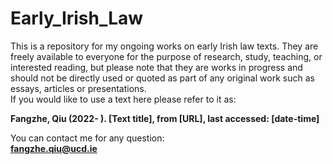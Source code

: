 # Early_Irish_Law
This is a repository for my ongoing works on early Irish law texts. They are freely available to everyone for the purpose of research, study, teaching, or interested reading, but please note that they are works in progress and should not be directly used or quoted as part of any original work such as essays, articles or presentations.  
If you would like to use a text here please refer to it as:  
  
**Fangzhe, Qiu (2022- ). [Text title], from [URL], last accessed: [date-time]**  
  
You can contact me for any question:  
**fangzhe.qiu@ucd.ie**
